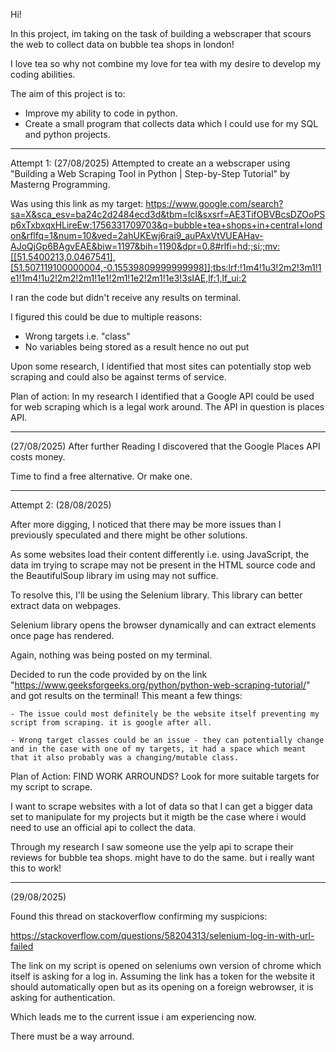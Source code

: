 Hi! 

In this project, im taking on the task of building a webscraper that scours the web to collect data on bubble tea shops in london! 

I love tea so why not combine my love for tea with my desire to develop my coding abilities. 

The aim of this project is to: 
- Improve my ability to code in python. 
- Create a small program that collects data which I could use for my SQL and python projects. 

--------------------------------------------------------------------------------------------------------------------------------------

Attempt 1: (27/08/2025)
Attempted to create an a webscraper using "Building a Web Scraping Tool in Python | Step-by-Step Tutorial" by Masterng Programming. 

Was using this link as my target: 
    https://www.google.com/search?sa=X&sca_esv=ba24c2d2484ecd3d&tbm=lcl&sxsrf=AE3TifOBVBcsDZOoPSp6xTxbxqxHLireEw:1756331709703&q=bubble+tea+shops+in+central+london&rflfq=1&num=10&ved=2ahUKEwj6rai9_auPAxVtVUEAHav-AJoQjGp6BAgvEAE&biw=1197&bih=1190&dpr=0.8#rlfi=hd:;si:;mv:[[51.5400213,0.0467541],[51.507119100000004,-0.15539809999999998]];tbs:lrf:!1m4!1u3!2m2!3m1!1e1!1m4!1u2!2m2!2m1!1e1!2m1!1e2!2m1!1e3!3sIAE,lf:1,lf_ui:2

I ran the code but didn't receive any results on terminal. 

I figured this could be due to multiple reasons: 
- Wrong targets i.e. "class" 
- No variables being stored as a result hence no out put

Upon some research, I identified that most sites can potentially stop web scraping and could also be against terms of service. 


Plan of action: 
In my research I identified that a Google API could be used for web scraping which is a legal work around. 
The API in question is places API. 

-------------------------------------------------------------------------------------------------------------------------------------------------

(27/08/2025)
After further Reading I discovered that the Google Places API costs money. 

Time to find a free alternative. Or make one. 

------------------------------------------------------------------------------------------------------------------------------------------------------
Attempt 2: (28/08/2025)

After more digging, I noticed that there may be more issues than I previously speculated and there might be other solutions. 

As some websites load their content differently i.e. using JavaScript, the data im trying to scrape may not be present in the HTML source code and the BeautifulSoup library im using may not suffice. 

To resolve this, I'll be using the Selenium library. This library can better extract data on webpages. 

Selenium library opens the browser dynamically and can extract elements once page has rendered. 

Again, nothing was being posted on my terminal. 

Decided to run the code provided by on the link "https://www.geeksforgeeks.org/python/python-web-scraping-tutorial/" and got results on the terminal! This meant a few things: 

    - The issue could most definitely be the website itself preventing my script from scraping. it is google after all.

    - Wrong target classes could be an issue - they can potentially change and in the case with one of my targets, it had a space which meant that it also probably was a changing/mutable class. 

Plan of Action: 
    FIND WORK ARROUNDS? 
    Look for more suitable targets for my script to scrape. 

I want to scrape websites with a lot of data so that I can get a bigger data set to manipulate for my projects but it migth be the case where i would need to use an official api to collect the data. 

Through my research I saw someone use the yelp api to scrape their reviews for bubble tea shops. might have to do the same. but i really want this to work!

--------------------------------------------------------------------------------------------------------------------------------------

(29/08/2025)

Found this thread on stackoverflow confirming my suspicions: 

https://stackoverflow.com/questions/58204313/selenium-log-in-with-url-failed

The link on my script is opened on seleniums own version of chrome which itself is asking for a log in. 
Assuming the link has a token for the website it should automatically open but as its opening on a foreign webrowser, it is asking for authentication. 

Which leads me to the current issue i am experiencing now. 

There must be a way arround. 
